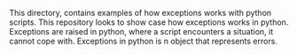 This directory, contains examples of how exceptions works with python scripts.
This repository looks to show case how exceptions works in python. Exceptions are raised in python, where a script encounters a situation, it cannot cope with. Exceptions in python is n object that represents errors.
